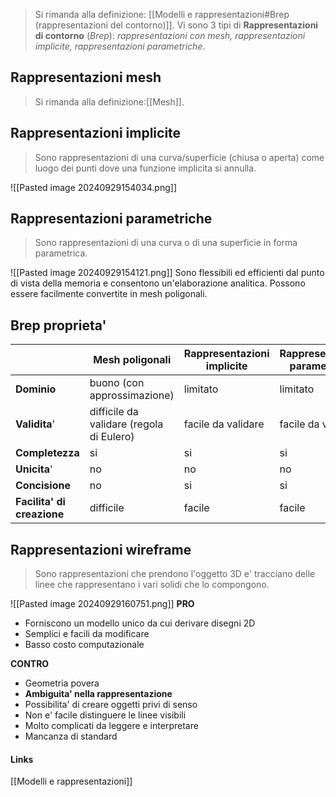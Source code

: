 >Si rimanda alla definizione: [[Modelli e rappresentazioni#Brep (rappresentazioni del contorno)]]. Vi sono 3 tipi di **Rappresentazioni di contorno** (*Brep*): *rappresentazioni con mesh, rappresentazioni implicite, rappresentazioni parametriche*.
## Rappresentazioni mesh
>Si rimanda alla definizione:[[Mesh]].

## Rappresentazioni implicite
>Sono rappresentazioni di una curva/superficie (chiusa o aperta) come luogo dei punti dove una funzione implicita si annulla.

![[Pasted image 20240929154034.png]]

## Rappresentazioni parametriche
>Sono rappresentazioni di una curva o di una superficie in forma parametrica.

![[Pasted image 20240929154121.png]]
Sono flessibili ed efficienti dal punto di vista della memoria e consentono un'elaborazione analitica. Possono essere facilmente convertite in mesh poligonali.

## Brep proprieta'

|                            | Mesh poligonali                          | Rappresentazioni implicite | Rappresentazioni parametriche |
| -------------------------- | ---------------------------------------- | -------------------------- | ----------------------------- |
| **Dominio**                | buono (con approssimazione)              | limitato                   | limitato                      |
| **Validita**'              | difficile da validare (regola di Eulero) | facile da validare         | facile da validare            |
| **Completezza**            | si                                       | si                         | si                            |
| **Unicita**'               | no                                       | no                         | no                            |
| **Concisione**             | no                                       | si                         | si                            |
| **Facilita' di creazione** | difficile                                | facile                     | facile                        |
## Rappresentazioni wireframe
>Sono rappresentazioni che prendono l'oggetto 3D e' tracciano delle linee che rappresentano i vari solidi che lo compongono.

![[Pasted image 20240929160751.png]]
**PRO**
- Forniscono un modello unico da cui derivare disegni 2D
- Semplici e facili da modificare
- Basso costo computazionale

**CONTRO**
- Geometria povera
- **Ambiguita' nella rappresentazione**
- Possibilita' di creare oggetti privi di senso
- Non e' facile distinguere le linee visibili
- Molto complicati da leggere e interpretare
- Mancanza di standard
#### Links
[[Modelli e rappresentazioni]]
